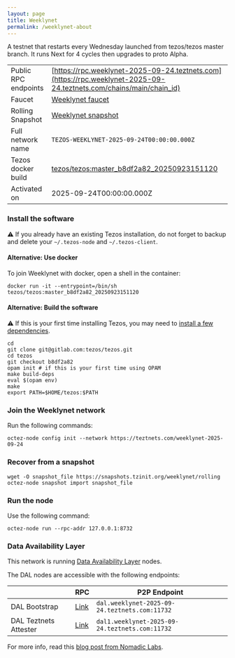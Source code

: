 ```yaml
---
layout: page
title: Weeklynet
permalink: /weeklynet-about
---
```


A testnet that restarts every Wednesday launched from tezos/tezos master branch. It runs Next for 4 cycles then upgrades to proto Alpha.

| | |
|-------|---------------------|
| Public RPC endpoints | [https://rpc.weeklynet-2025-09-24.teztnets.com](https://rpc.weeklynet-2025-09-24.teztnets.com/chains/main/chain_id)<br/> |
| Faucet | [Weeklynet faucet](https://faucet.weeklynet-2025-09-24.teztnets.com) |
| Rolling Snapshot | [Weeklynet snapshot](https://snapshots.tzinit.org/weeklynet/rolling) |
| Full network name | `TEZOS-WEEKLYNET-2025-09-24T00:00:00.000Z` |
| Tezos docker build | [tezos/tezos:master_b8df2a82_20250923151120](https://hub.docker.com/r/tezos/tezos/tags?page=1&ordering=last_updated&name=master_b8df2a82_20250923151120) |
| Activated on | 2025-09-24T00:00:00.000Z |





### Install the software

⚠️  If you already have an existing Tezos installation, do not forget to backup and delete your `~/.tezos-node` and `~/.tezos-client`.



#### Alternative: Use docker

To join Weeklynet with docker, open a shell in the container:

```
docker run -it --entrypoint=/bin/sh tezos/tezos:master_b8df2a82_20250923151120
```


#### Alternative: Build the software

⚠️  If this is your first time installing Tezos, you may need to [install a few dependencies](https://tezos.gitlab.io/introduction/howtoget.html#setting-up-the-development-environment-from-scratch).

```
cd
git clone git@gitlab.com:tezos/tezos.git
cd tezos
git checkout b8df2a82
opam init # if this is your first time using OPAM
make build-deps
eval $(opam env)
make
export PATH=$HOME/tezos:$PATH
```

### Join the Weeklynet network

Run the following commands:

```
octez-node config init --network https://teztnets.com/weeklynet-2025-09-24

```


### Recover from a snapshot

```
wget -O snapshot_file https://snapshots.tzinit.org/weeklynet/rolling
octez-node snapshot import snapshot_file
```


### Run the node

Use the following command:

```
octez-node run --rpc-addr 127.0.0.1:8732
```




### Data Availability Layer

This network is running [Data Availability Layer](https://tezos.gitlab.io/shell/dal.html) nodes.


The DAL nodes are accessible with the following endpoints:

| | RPC | P2P Endpoint |
|------------|---------|--------------|
| DAL Bootstrap | [Link](https://dal-bootstrap-rpc.weeklynet-2025-09-24.teztnets.com/p2p/gossipsub/scores) | `dal.weeklynet-2025-09-24.teztnets.com:11732` |
| DAL Teztnets Attester | [Link](https://dal-attester-rpc.weeklynet-2025-09-24.teztnets.com/p2p/gossipsub/scores) | `dal1.weeklynet-2025-09-24.teztnets.com:11732` |


For more info, read this [blog post from Nomadic Labs](https://research-development.nomadic-labs.com/data-availability-layer-tezos.html).



